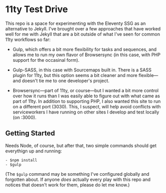 # 11ty Test Drive

This repo is a space for experimenting with the Eleventy SSG as an alternative to Jekyll. I've brought over a few approaches that have worked well for me with Jekyll that are a bit outside of what I've seen for common 11ty workflows so far:

- Gulp, which offers a bit more flexibility for tasks and sequences, and allows me to run my own flavor of Browsersync (in this case, with PHP support for the occasinal form).

- Gulp-SASS, in this case with Sourcemaps built in. There is a SASS plugin for 11ty, but this option seems a bit cleaner and more flexible—and doesn't tie me to one developer's project.

-  Browsersync—part of 11ty, or course—but I wanted a bit more control over how it runs than I was easily able to figure out with what came as part of 11ty. In addition to supporting PHP, I also wanted this site to run on a different port (3030). This, I suspect, will help avoid conflicts with serviceworkers I have running on other sites I develop and test locally (on :3000).

## Getting Started
Needs Node, of course, but after that, two simple commands should get everythign up and running:

```
- $npm install
- $gulp
```

(The `$gulp` command may be something I've configured globally and forgotten about. If anyone _does_ actually every play with this repo and notices that doesn't work for them, please do let me know.)